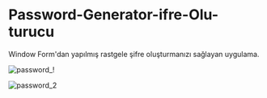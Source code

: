 # Password-Generator-ifre-Olu-turucu
Window Form'dan yapılmış rastgele şifre oluşturmanızı sağlayan uygulama.

![password_!](https://user-images.githubusercontent.com/73322500/184708221-d5e22eb5-1d11-460d-a78c-50d54ef22533.PNG)

![password_2](https://user-images.githubusercontent.com/73322500/184708228-c33cd1cf-db67-40b9-9f65-0edb9b248db8.PNG)
